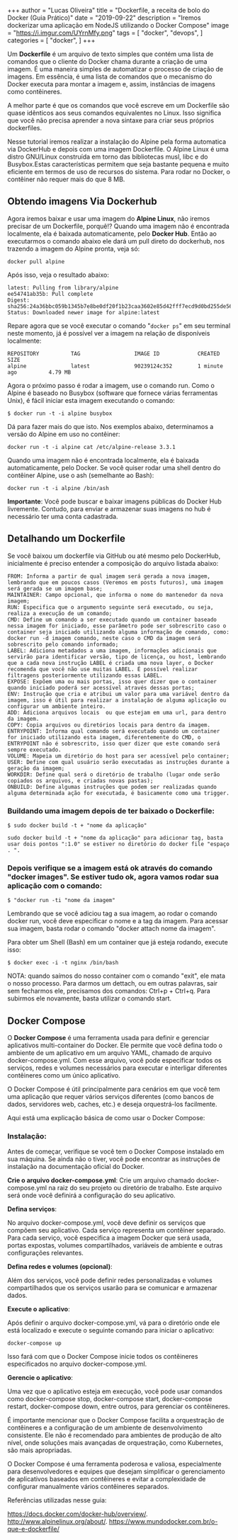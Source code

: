 +++
author = "Lucas Oliveira"
title = "Dockerfile, a receita de bolo do Docker (Guia Prático)"
date = "2019-09-22"
description = "Iremos dockerizar uma aplicação em NodeJS utilizando o Docker Compose"
image = "https://i.imgur.com/UYrnMfy.png"
tags = [
    "docker", "devops",
]
categories = [
    "docker",
]
+++

Um **Dockerfile** é um arquivo de texto simples que contém uma lista de comandos que o cliente do Docker chama durante a criação de uma imagem. É uma maneira simples de automatizar o processo de criação de imagens. Em essência, é uma lista de comandos que o mecanismo do Docker executa para montar a imagem e, assim, instâncias de imagens como contêineres.

<!--more-->

A melhor parte é que os comandos que você escreve em um Dockerfile são quase idênticos aos seus comandos equivalentes no Linux. Isso significa que você não precisa aprender a nova sintaxe para criar seus próprios dockerfiles.

Nesse tutorial iremos realizar a instalação do Alpine pela forma automatica via DockerHub e depois com uma imagem Dockerfile. O Alpine Linux é uma distro GNU/Linux construída em torno das bibliotecas musl, libc e do Busybox.Estas características permitem que seja bastante pequena e muito eficiente em termos de uso de recursos do sistema. Para rodar no Docker, o contêiner não requer mais do que 8 MB.

## **Obtendo imagens Via Dockerhub**

Agora iremos baixar e usar uma imagem do **Alpine Linux**, não iremos precisar de um Dockerfile, porquê!? Quando uma imagem não é encontrada localmente, ela é baixada automaticamente, pelo **Docker Hub**. Então ao executarmos o comando abaixo ele dará um pull direto do dockerhub, nos trazendo a imagem do Alpine pronta, veja só:

```
docker pull alpine
```

Após isso, veja o resultado abaixo:

```
latest: Pulling from library/alpine
ee54741ab35b: Pull complete 
Digest: sha256:24a36bbc059b1345b7e8be0df20f1b23caa3602e85d42fff7ecd9d0bd255de56
Status: Downloaded newer image for alpine:latest

```

Repare agora que se você executar o comando "`docker ps`" em seu terminal neste momento, já é possível ver a imagem na relação de disponíveis localmente:


```
REPOSITORY          TAG                 IMAGE ID            CREATED             SIZE
alpine              latest              90239124c352        1 minute ago          4.79 MB
```

Agora o próximo passo é rodar a imagem, use o comando run.
Como o Alpine é baseado no Busybox (software que fornece várias ferramentas Unix), é fácil iniciar esta imagem executando o comando:

```
$ docker run -t -i alpine busybox
```

Dá para fazer mais do que isto. Nos exemplos abaixo, determinamos a versão do Alpine em uso no contêiner:

```
docker run -t -i alpine cat /etc/alpine-release 3.3.1
```

Quando uma imagem não é encontrada localmente, ela é baixada automaticamente, pelo Docker.
Se você quiser rodar uma shell dentro do contêiner Alpine, use o ash (semelhante ao Bash):

```
docker run -t -i alpine /bin/ash
```

**Importante**: Você pode buscar e baixar imagens públicas do Docker Hub livremente. Contudo, para enviar e armazenar suas imagens no hub é necessário ter uma conta cadastrada.

## **Detalhando um Dockerfile**

Se você baixou um  dockerfile via GitHub ou até mesmo pelo DockerHub, inicialmente é preciso entender a composição do arquivo listada abaixo:

```
FROM: Informa a partir de qual imagem será gerada a nova imagem, lembrando que em poucos casos (Veremos em posts futuros), uma imagem será gerada se um imagem base;
MAINTAINER: Campo opcional, que informa o nome do mantenedor da nova imagem;
RUN: Especifica que o argumento seguinte será executado, ou seja, realiza a execução de um comando;
CMD: Define um comando a ser executado quando um container baseado nessa imagem for iniciado, esse parâmetro pode ser sobrescrito caso o container seja iniciado utilizando alguma informação de comando, como: docker run -d imagem comando, neste caso o CMD da imagem será sobrescrito pelo comando informado;
LABEL: Adiciona metadados a uma imagem, informações adicionais que servirão para identificar versão, tipo de licença, ou host, lembrando que a cada nova instrução LABEL é criada uma nova layer, o Docker recomenda que você não use muitas LABEL. É possível realizar filtragens posteriormente utilizando essas LABEL.
EXPOSE: Expõem uma ou mais portas, isso quer dizer que o container quando iniciado poderá ser acessível através dessas portas;
ENV: Instrução que cria e atribui um valor para uma variável dentro da imagem, isso é útil para realizar a instalação de alguma aplicação ou configurar um ambiente inteiro.
ADD: Adiciona arquivos locais  ou que estejam em uma url, para dentro da imagem.
COPY: Copia arquivos ou diretórios locais para dentro da imagem.
ENTRYPOINT: Informa qual comando será executado quando um container for iniciado utilizando esta imagem, diferentemente do CMD, o ENTRYPOINT não é sobrescrito, isso quer dizer que este comando será sempre executado.
VOLUME: Mapeia um diretório do host para ser acessível pelo container;
USER: Define com qual usuário serão executadas as instruções durante a geração da imagem;
WORKDIR: Define qual será o diretório de trabalho (lugar onde serão copiados os arquivos, e criadas novas pastas);
ONBUILD: Define algumas instruções que podem ser realizadas quando alguma determinada ação for executada, é basicamente como uma trigger.
```

### Buildando uma imagem depois de ter baixado o Dockerfile:

```
$ sudo docker build -t + "nome da aplicação"
```

```
sudo docker build -t + "nome da aplicação" para adicionar tag, basta usar dois pontos ":1.0" se estiver no diretório do docker file "espaço . ".
```

### Depois verifique se a imagem está ok através do comando "docker images". Se estiver tudo ok, agora vamos rodar sua aplicação com o comando:

```
$ "docker run -ti "nome da imagem"
```

Lembrando que se você adiciou tag a sua imagem, ao rodar o comando docker run, você deve especificar o nome e a tag da imagem. Para acessar sua imagem, basta rodar o comando "docker attach nome da imagem".

Para obter um Shell (Bash) em um container que já esteja rodando, execute isso:

```
$ docker exec -i -t nginx /bin/bash
```

NOTA: quando saímos do nosso container com o comando "exit", ele mata o nosso processo.
Para darmos um dettach, ou em outras palavras, sair sem fecharmos ele, precisamos dos comandos: Ctrl+p + Ctrl+q. Para subirmos ele novamente, basta utilizar o comando start.


## Docker Compose

O **Docker Compose** é uma ferramenta usada para definir e gerenciar aplicativos multi-container do Docker. Ele permite que você defina todo o ambiente de um aplicativo em um arquivo YAML, chamado de arquivo docker-compose.yml. Com esse arquivo, você pode especificar todos os serviços, redes e volumes necessários para executar e interligar diferentes contêineres como um único aplicativo.

O Docker Compose é útil principalmente para cenários em que você tem uma aplicação que requer vários serviços diferentes (como bancos de dados, servidores web, caches, etc.) e deseja orquestrá-los facilmente.

Aqui está uma explicação básica de como usar o Docker Compose:

### Instalação:
Antes de começar, verifique se você tem o Docker Compose instalado em sua máquina. Se ainda não o tiver, você pode encontrar as instruções de instalação na documentação oficial do Docker.

**Crie o arquivo docker-compose.yml**:
Crie um arquivo chamado docker-compose.yml na raiz do seu projeto ou diretório de trabalho. Este arquivo será onde você definirá a configuração do seu aplicativo.

**Defina serviços**:

No arquivo docker-compose.yml, você deve definir os serviços que compõem seu aplicativo. Cada serviço representa um contêiner separado. Para cada serviço, você especifica a imagem Docker que será usada, portas expostas, volumes compartilhados, variáveis de ambiente e outras configurações relevantes.

**Defina redes e volumes (opcional)**:

Além dos serviços, você pode definir redes personalizadas e volumes compartilhados que os serviços usarão para se comunicar e armazenar dados.

**Execute o aplicativo**:

Após definir o arquivo docker-compose.yml, vá para o diretório onde ele está localizado e execute o seguinte comando para iniciar o aplicativo:

```
docker-compose up
```
Isso fará com que o Docker Compose inicie todos os contêineres especificados no arquivo docker-compose.yml.

**Gerencie o aplicativo**:

Uma vez que o aplicativo esteja em execução, você pode usar comandos como docker-compose stop, docker-compose start, docker-compose restart, docker-compose down, entre outros, para gerenciar os contêineres.

É importante mencionar que o Docker Compose facilita a orquestração de contêineres e a configuração de um ambiente de desenvolvimento consistente. Ele não é recomendado para ambientes de produção de alto nível, onde soluções mais avançadas de orquestração, como Kubernetes, são mais apropriadas.

O Docker Compose é uma ferramenta poderosa e valiosa, especialmente para desenvolvedores e equipes que desejam simplificar o gerenciamento de aplicativos baseados em contêineres e evitar a complexidade de configurar manualmente vários contêineres separados.

Referências utilizadas nesse guia:

https://docs.docker.com/docker-hub/overview/.
http://www.alpinelinux.org/about/.
https://www.mundodocker.com.br/o-que-e-dockerfile/